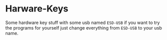 # Harware-Keys
Some hardware key stuff with some usb named `ESD-USB` if you want to try the programs for yourself just change everything from `ESD-USB` to your usb name.
